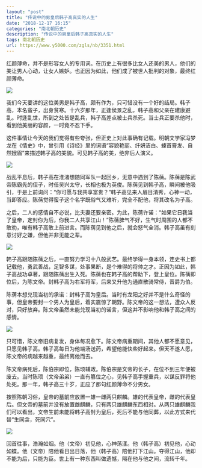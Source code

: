 ```yaml
---
layout: "post"
title: "传说中的男皇后韩子高真实的人生"
date: "2018-12-17 16:15"
categories: "南北朝历史"
description: "传说中的男皇后韩子高真实的人生"
tags: 南北朝历史
url: https://www.y5000.com/zgls/nb/3351.html
---
```






红颜薄命，并不是形容女人的专用词。在历史上有很多比女人还美的男人，他们的美让男人心动，让女人嫉妒。也正因为如此，他们成了被世人批判的对象，最终红颜薄命。

![](https://img.y5000.com/uploads/allimg/161008/16221C213-0.jpg)

我们今天要讲的这位美男是韩子高，颇有作为，只可惜没有一个好的结局。韩子高，本名蛮子，出身贫寒。十六岁那年，正逢侯景之乱，韩子高和父亲在建康避乱。时逢乱世，所到之处皆是乱兵，韩子高差点被士兵杀死。当士兵正要杀他时，看到他美丽的容颜，一时竟不忍下手。

这件事情让今天的我们觉得有些夸张，但正史上对此事确有记载。明朝文学家冯梦龙在《情史》中，曾引用《诗经》里的词语“容貌艳丽、纤妍洁白、螓首膏发、自然娥眉”来描述韩子高的美貌。可见韩子高的美，绝非后人演义。

![](https://img.y5000.com/uploads/allimg/161008/16221A143-1.jpg)

战乱平息后，韩子高在淮渚想随同军队一起回乡，无意中遇到了陈蒨。陈蒨是陈武帝陈霸先的侄子，时任吴兴太守，长相也极为英俊。陈蒨见到韩子高，瞬间被他吸引，于是上前询问：“你可愿与我共享富贵？”韩子高见来人眉目清秀，心神一动，当即答应。陈蒨觉得蛮子这个名字既俗气又难听，完全不配他，将其改名为子高。

之后，二人的感情自不必说，比夫妻还要亲密。为此，陈蒨许诺：“如果它日我当了皇帝，定封你为后，你我二人共享江山！”陈蒨脾气不好，生气时周围的人都不敢劝，唯有韩子高敢上前进言。而陈蒨见到他之后，就会怒气全消。韩子高虽有刻意讨好之嫌，但他并非无能之辈。

![](https://img.y5000.com/uploads/allimg/161008/1622164R8-2.jpg)

韩子高跟随陈蒨之后，一直努力学习十八般武艺。最终学得一身本领，连史书上都记载他，勇武善战，足智多谋，处事果断，是个难得的将帅之才。正因为如此，韩子高战功卓著，跟随陈蒨出生入死。陈蒨也在韩子高的帮助下，登上皇位。陈蒨即位后，为陈文帝。封韩子高为右军将军，后来又升他为通直散骑常侍，晋爵为伯。

陈蒨本想兑现当初的承诺：封韩子高为皇后。当时有龙阳之好并不是什么奇怪的事，但皇帝要封一个男人为皇后，着实震惊了朝野。陈文帝的这一想法，遭众人反对，只好放弃。陈文帝虽然未能兑现当初的诺言，但这并不影响他和韩子高之间的感情。

![](https://img.y5000.com/uploads/allimg/161008/1622163602-3.jpg)

只可惜，陈文帝旧病复发，身体每况愈下。陈文帝病重期间，其他人都不愿意见，只愿见韩子高。韩子高每日为他端汤送药，希望他能快些好起来。但天不遂人愿，陈文帝的病越来越重，最终离他而去。

陈文帝病死后，陈伯宗即位，陈顼辅政。陈伯宗是文帝的长子，在位不到三年便被废去。当时陈顼（文帝弟弟）一直有篡位之心，见韩子高手握重兵，以谋反罪将他处死。那一年，韩子高三十岁，正应了那句红颜薄命不分男女。

按照陈朝习俗，皇帝的墓前应放置一雄一雌两只麒麟。雄的代表皇帝，雌的代表皇后。但文帝的墓前并没有放置雌麒麟，只有两只雄麒麟东西相对。从两只雄麒麟我们可以看出，文帝生前未能将韩子高封为皇后，死后不能与他同葬，以此方式来代替“生同衾，死同穴”。

![](https://img.y5000.com/uploads/allimg/161008/1622163H5-4.jpg)

回首往事，浩瀚如烟。他（文帝）初见他，心神荡漾。他（韩子高）初见他，心动如蝶。他（文帝）陪他看日出日落，他（韩子高）陪他打下江山。夺得江山，他却不能为后，只能为臣。世上有一种东西叫做遗憾，隔在他与他之间，流转千年。
